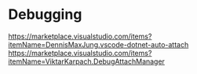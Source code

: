 # Debugging

https://marketplace.visualstudio.com/items?itemName=DennisMaxJung.vscode-dotnet-auto-attach
https://marketplace.visualstudio.com/items?itemName=ViktarKarpach.DebugAttachManager